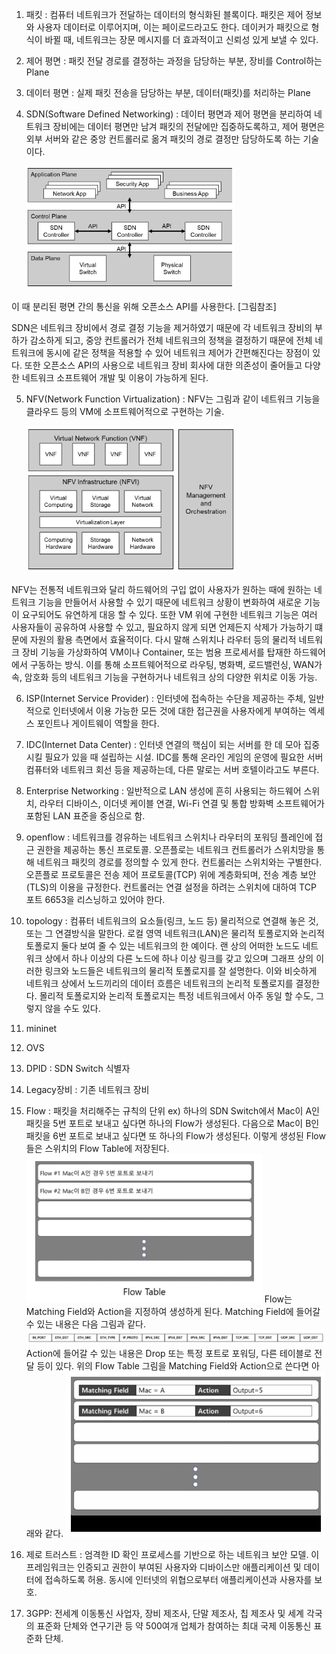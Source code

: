 1. 패킷 : 컴퓨터 네트워크가 전달하는 데이터의 형식화된 블록이다. 패킷은 제어 정보와 사용자 데이터로 이루어지며, 이는 페이로드라고도 한다. 데이커가 패킷으로 형식이 바뀔 때, 네트워크는 장문 메시지를 더 효과적이고 신뢰성 있게 보낼 수 있다.

2. 제어 평면 : 패킷 전달 경로를 결정하는 과정을 담당하는 부분, 장비를 Control하는 Plane

3. 데이터 평면 : 실제 패킷 전송을 담당하는 부분, 데이터(패킷)를 처리하는 Plane

4. SDN(Software Defined Networking) : 데이터 평면과 제어 평면을 분리하여 네트워크 장비에는 데이터 평면만 남겨 패킷의 전달에만 집중하도록하고, 제어 평면은 외부 서버와 같은 중앙 컨트롤러로 옮겨 패킷의 경로 결정만 담당하도록 하는 기술이다.

   ![SDN_architecture](./images/SDN_architecture.PNG)

이 때 분리된 평면 간의 통신을 위해 오픈소스 API를 사용한다. [그림참조]

SDN은 네트워크 장비에서 경로 결정 기능을 제거하였기 때문에 각 네트워크 장비의 부하가 감소하게 되고, 중앙 컨트롤러가 전체 네트워크의 정책을 결정하기 때문에 전체 네트워크에 동시에 같은 정책을 적용할 수 있어 네트워크 제어가 간편해진다는 장점이 있다. 또한 오픈소스 API의 사용으로 네트워크 장비 회사에 대한 의존성이 줄어들고 다양한 네트워크 소프트웨어 개발 및 이용이 가능하게 된다.

5. NFV(Network Function Virtualization) : NFV는 그림과 같이 네트워크 기능을 클라우드 등의 VM에 소프트웨어적으로 구현하는 기술.

   ![NFV_architecture](./images/NFV_architecture.PNG)

NFV는 전통적 네트워크와 달리 하드웨어의 구입 없이 사용자가 원하는 때에 원하는 네트워크 기능을 만들어서 사용할 수 있기 때문에 네트워크 상황이 변화하여 새로운 기능이 요구되어도 유연하게 대응 할 수 있다. 또한 VM 위에 구현한 네트워크 기능은 여러 사용자들이 공유하여 사용할 수 있고, 필요하지 않게 되면 언제든지 삭제가 가능하기 떄문에 자원의 활용 측면에서 효율적이다.
다시 말해 스위치나 라우터 등의 물리적 네트워크 장비 기능을 가상화하여 VM이나 Container, 또는 범용 프로세서를 탑재한 하드웨어에서 구동하는 방식. 이를 통해 소프트웨어적으로 라우팅, 병화벽, 로드밸런싱, WAN가속, 암호화 등의 네트워크 기능을 구현하거나 네트워크 상의 다양한 위치로 이동 가능.

6. ISP(Internet Service Provider) : 인터넷에 접속하는 수단을 제공하는 주체, 일반적으로 인터넷에서 이용 가능한 모든 것에 대한 접근권을 사용자에게 부여하는 엑세스 포인트나 게이트웨이 역할을 한다.

7. IDC(Internet Data Center) : 인터넷 연결의 핵심이 되는 서버를 한 데 모아 집중시킬 필요가 있을 때 설립하는 시설. IDC를 통해 온라인 게임의 운영에 필요한 서버 컴퓨터와 네트워크 회선 등을 제공하는데, 다른 말로는 서버 호텔이라고도 부른다.

8. Enterprise Networking : 일반적으로 LAN 생성에 흔히 사용되는 하드웨어 스위치, 라우터 디바이스, 이더넷 케이블 연결, Wi-Fi 연결 및 통합 방화벽 소프트웨어가 포함된 LAN 표준을 중심으로 함.

9. openflow : 네트워크를 경유하는 네트워크 스위치나 라우터의 포워딩 플레인에 접근 권한을 제공하는 통신 프로토콜. 오픈플로는 네트워크 컨트롤러가 스위치망을 통해 네트워크 패킷의 경로를 정의할 수 있게 한다. 컨트롤러는 스위치와는 구별한다. 오픈플로 프로토콜은 전송 제어 프로토콜(TCP) 위에 계층화되며, 전송 계층 보안(TLS)의 이용을 규정한다. 컨트롤러는 연결 설정을 하려는 스위치에 대하여 TCP 포트 6653을 리스닝하고 있어야 한다.

10. topology : 컴퓨터 네트워크의 요소들(링크, 노드 등) 물리적으로 연결해 놓은 것, 또는 그 연결방식을 말한다. 로컬 영역 네트워크(LAN)은 물리적 토폴로지와 논리적 토폴로지 둘다 보여 줄 수 있는 네트워크의 한 예이다. 랜 상의 어떠한 노드도 네트워크 상에서 하나 이상의 다른 노드에 하나 이상 링크를 갖고 있으며 그래프 상의 이러한 링크와 노드들은 네트워크의 물리적 토폴로지를 잘 설명한다. 이와 비슷하게 네트워크 상에서 노드끼리의 데이터 흐름은 네트워크의 논리적 토폴로지를 결정한다. 몰리적 토폴로지와 논리적 토폴로지는 특정 네트워크에서 아주 동일 할 수도, 그렇지 않을 수도 있다.

11. mininet

12. OVS

13. DPID : SDN Switch 식별자

14. Legacy장비 : 기존 네트워크 장비

15. Flow : 패킷을 처리해주는 규칙의 단위
    ex) 하나의 SDN Switch에서 Mac이 A인 패킷을 5번 포트로 보내고 싶다면 하나의 Flow가 생성된다. 다음으로 Mac이 B인 패킷을 6번 포트로 보내고 싶다면 또 하나의 Flow가 생성된다.
    이렇게 생성된 Flow들은 스위치의 Flow Table에 저장된다.
    ![Flow_Table](./images/Flow_Table.PNG)
    Flow는 Matching Field와 Action을 지정하여 생성하게 된다.
    Matching Field에 들어갈 수 있는 내용은 다음 그림과 같다.
    ![Matching_Field](./images/Matching_Field.PNG)
    Action에 들어갈 수 있는 내용은 Drop 또는 특정 포트로 포워딩, 다른 테이블로 전달 등이 있다.
    위의 Flow Table 그림을 Matching Field와 Action으로 쓴다면 아래와 같다.
    ![Field&Action](./images/Field&Action.PNG)

16. 제로 트러스트 : 엄격한 ID 확인 프로세스를 기반으로 하는 네트워크 보안 모델. 이 프레임워크는 인증되고 권한이 부여된 사용자와 디바이스만 애플리케이션 및 데이터에 접속하도록 허용. 동시에 인터넷의 위협으로부터 애플리케이션과 사용자를 보호.

17. 3GPP: 전세계 이동통신 사업자, 장비 제조사, 단말 제조사, 칩 제조사 및 세계 각국의 표준화 단체와 연구기관 등 약 500여개 업체가 참여하는 최대 국제 이동통신 표준화 단체.
